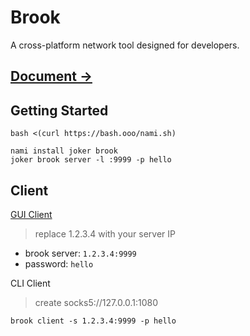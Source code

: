 # Brook

A cross-platform network tool designed for developers.

## [Document ->](https://txthinking.github.io/brook/)

## Getting Started

```
bash <(curl https://bash.ooo/nami.sh)
```
```
nami install joker brook
joker brook server -l :9999 -p hello
```

## Client

[GUI Client](https://txthinking.github.io/brook/)

> replace 1.2.3.4 with your server IP

- brook server: `1.2.3.4:9999`
- password:      `hello`

CLI Client

> create socks5://127.0.0.1:1080

`brook client -s 1.2.3.4:9999 -p hello`

